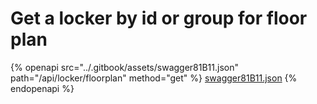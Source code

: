 # Get a locker by id or group for floor plan

{% openapi src="../.gitbook/assets/swagger81B11.json" path="/api/locker/floorplan" method="get" %}
[swagger81B11.json](../.gitbook/assets/swagger81B11.json)
{% endopenapi %}

